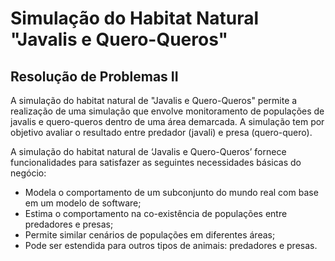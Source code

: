 # Simulação do Habitat Natural "Javalis e Quero-Queros"
## Resolução de Problemas II 

A simulação do habitat natural de "Javalis e Quero-Queros" permite a realização 
de uma simulação que envolve monitoramento de populações de javalis e quero-queros 
dentro de uma área demarcada. A simulação tem por objetivo avaliar o resultado 
entre predador (javali) e presa (quero-quero).

A simulação do habitat natural de ‘Javalis e Quero-Queros’ fornece funcionalidades 
para satisfazer as seguintes necessidades básicas do negócio:

* Modela o comportamento de um subconjunto do mundo real com base em um modelo de
software;
* Estima o comportamento na co-existência de populações entre predadores e presas;
* Permite similar cenários de populações em diferentes áreas;
* Pode ser estendida para outros tipos de animais: predadores e presas.